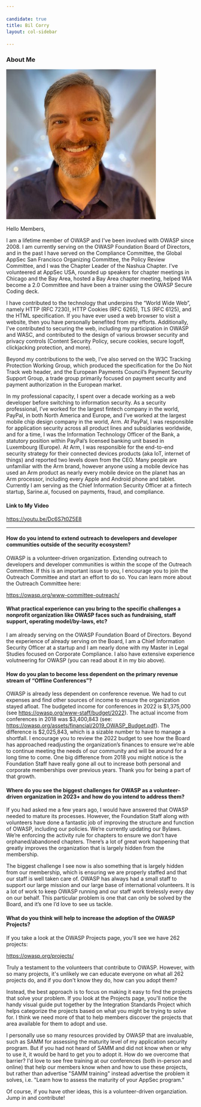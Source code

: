 ```yaml
---

candidate: true
title: Bil Corry 
layout: col-sidebar

---
```


### About Me
![Bil Corry](/assets/images/bil_corry_photo.jpg)

Hello Members,

I am a lifetime member of OWASP and I've been involved with OWASP since 2008. I am currently serving on the OWASP Foundation Board of Directors, and in the past I have served on the Compliance Committee, the Global AppSec San Francisco Organizing Committee, the Policy Review Committee, and I was the Chapter Leader of the Nashua Chapter.  I've volunteered at AppSec USA, rounded up speakers for chapter meetings in Chicago and the Bay Area, hosted a Bay Area chapter meeting, helped WIA become a 2.0 Committee and have been a trainer using the OWASP Secure Coding deck.

I have contributed to the technology that underpins the “World Wide Web”, namely HTTP (RFC 7230), HTTP Cookies (RFC 6265), TLS (RFC 6125), and the HTML specification. If you have ever used a web browser to visit a website, then you have personally benefited from my efforts. Additionally, I’ve contributed to securing the web, including my participation in OWASP and WASC, and contributed to the design of various browser security and privacy controls (Content Security Policy, secure cookies, secure logoff, clickjacking protection, and more).

Beyond my contributions to the web, I’ve also served on the W3C Tracking Protection Working Group, which produced the specification for the Do Not Track web header, and the European Payments Council’s Payment Security Support Group, a trade group primarily focused on payment security and payment authorization in the European market.

In my professional capacity, I spent over a decade working as a web developer before switching to information security. As a security professional, I’ve worked for the largest fintech company in the world, PayPal, in both North America and Europe, and I’ve worked at the largest mobile chip design company in the world, Arm. At PayPal, I was responsible for application security across all product lines and subsidiaries worldwide, and for a time, I was the Information Technology Officer of the Bank, a statutory position within PayPal’s licensed banking unit based in Luxembourg (Europe). At Arm, I was responsible for the end-to-end security strategy for their connected devices products (aka IoT, internet of things) and reported two levels down from the CEO. Many people are unfamiliar with the Arm brand, however anyone using a mobile device has used an Arm product as nearly every mobile device on the planet has an Arm processor, including every Apple and Android phone and tablet.  Currently I am serving as the Chief Information Security Officer at a fintech startup, Sarine.ai, focused on payments, fraud, and compliance.

#### Link to My Video

https://youtu.be/Dc6S7t0Z5E8

--- 

#### How do you intend to extend outreach to developers and developer communities outside of the security ecosystem?

OWASP is a volunteer-driven organization.  Extending outreach to developers and developer communities is within the scope of the Outreach Committee.  If this is an important issue to you, I encourage you to join the Outreach Committee and start an effort to do so.  You can learn more about the Outreach Committee here: 

https://owasp.org/www-committee-outreach/


#### What practical experience can you bring to the specific challenges a nonprofit organization like OWASP faces such as fundraising, staff support, operating model/by-laws, etc?

I am already serving on the OWASP Foundation Board of Directors.  Beyond the experience of already serving on the Board, I am a Chief Information Security Officer at a startup and I am nearly done with my Master in Legal Studies focused on Corporate Compliance.  I also have extensive experience volutneering for OWASP (you can read about it in my bio above).


#### How do you plan to become less dependent on the primary revenue stream of “Offline Conferences”?

OWASP is already less dependent on conference revenue.  We had to cut expenses and find other sources of income to ensure the organization stayed afloat.  The budgeted income for conferences in 2022 is $1,375,000 (see https://owasp.org/www-staff/budget/2022).  The actual income from conferences in 2018 was $3,400,843 (see: https://owasp.org/assets/financial/2019_OWASP_Budget.pdf). The difference is $2,025,843, which is a sizable number to have to manage a shortfall.
I encourage you to review the 2022 budget to see how the Board has approached readjusting the organization’s finances to ensure we’re able to continue meeting the needs of our community and will be around for a long time to come.  One big difference from 2018 you might notice is the Foundation Staff have really gone all out to increase both personal and corporate memberships over previous years.  Thank you for being a part of that growth.


#### Where do you see the biggest challenges for OWASP as a volunteer-driven organization in 2023+ and how do you intend to address them?

If you had asked me a few years ago, I would have answered that OWASP needed to mature its processes.  However, the Foundation Staff along with volunteers have done a fantastic job of improving the structure and function of OWASP, including our policies.  We’re currently updating our Bylaws.  We’re enforcing the activity rule for chapters to ensure we don’t have orphaned/abandoned chapters.  There’s a lot of great work happening that greatly improves the organization that is largely hidden from the membership.

The biggest challenge I see now is also something that is largely hidden from our membership, which is ensuring we are properly staffed and that our staff is well taken care of.  OWASP has always had a small staff to support our large mission and our large base of international volunteers.  It is a lot of work to keep OWASP running and our staff work tirelessly every day on our behalf.  This particular problem is one that can only be solved by the Board, and it’s one I’d love to see us tackle.    



#### What do you think will help to increase the adoption of the OWASP Projects?

If you take a look at the OWASP Projects page, you'll see we have 262 projects:

https://owasp.org/projects/

Truly a testament to the volunteers that contribute to OWASP.  However, with so many projects, it's unlikely we can educate everyone on what all 262 projects do, and if you don't know they do, how can you adopt them?

Instead, the best approach is to focus on making it easy to find the projects that solve your problem.  If you look at the Projects page, you'll notice the handy visual guide put together by the Integration Standards Project which helps categorize the projects based on what you might be trying to solve for.  I think we need more of that to help members discover the projects that area available for them to adopt and use.

I personally use so many resources provided by OWASP that are invaluable, such as SAMM for assessing the maturity level of my application security program.  But if you had not heard of SAMM and did not know when or why to use it, it would be hard to get you to adopt it.  How do we overcome that barrier?  I'd love to see free training at our conferences (both in-person and online) that help our members know when and how to use these projects, but rather than advertise "SAMM training" instead advertise the problem it solves, i.e. "Learn how to assess the maturity of your AppSec program."

Of course, if you have other ideas, this is a volunteer-driven organziation.  Jump in and contribute!

